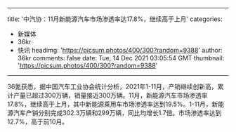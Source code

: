 
---
title: '中汽协：11月新能源汽车市场渗透率达17.8%，继续高于上月'
categories: 
 - 新媒体
 - 36kr
 - 快讯
headimg: 'https://picsum.photos/400/300?random=9388'
author: 36kr
comments: false
date: Tue, 14 Dec 2021 03:05:54 GMT
thumbnail: 'https://picsum.photos/400/300?random=9388'
---

<div>   
36氪获悉，据中国汽车工业协会统计分析，2021年1-11月，产销继续创新高，累计产量已超过300万辆，销量接近300万辆。11月，新能源汽车市场渗透率17.8%，继续高于上月，其中新能源乘用车市场渗透率达到19.5%。1-11月，新能源汽车产销分别完成302.3万辆和299万辆，同比均增长1.7倍。市场渗透率达到12.7%，高于前10月。  
</div>
            